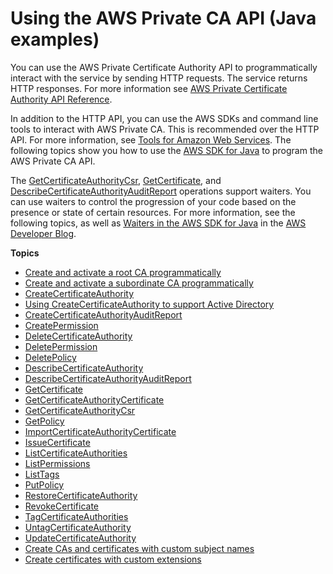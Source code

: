 # Using the AWS Private CA API \(Java examples\)<a name="PcaApiIntro"></a>

You can use the AWS Private Certificate Authority API to programmatically interact with the service by sending HTTP requests\. The service returns HTTP responses\. For more information see [AWS Private Certificate Authority API Reference](https://docs.aws.amazon.com/privateca/latest/APIReference/)\. 

In addition to the HTTP API, you can use the AWS SDKs and command line tools to interact with AWS Private CA\. This is recommended over the HTTP API\. For more information, see [Tools for Amazon Web Services](https://aws.amazon.com/tools/)\. The following topics show you how to use the [AWS SDK for Java](https://aws.amazon.com/sdk-for-java/) to program the AWS Private CA API\. 

The [GetCertificateAuthorityCsr](JavaApi-GetCertificateAuthorityCsr.md), [GetCertificate](JavaApi-GetCertificate.md), and [DescribeCertificateAuthorityAuditReport](JavaApi-DescribeCertificateAuthorityAuditReport.md) operations support waiters\. You can use waiters to control the progression of your code based on the presence or state of certain resources\. For more information, see the following topics, as well as [Waiters in the AWS SDK for Java](https://aws.amazon.com/blogs/developer/waiters-in-the-aws-sdk-for-java/) in the [AWS Developer Blog](https://aws.amazon.com/blogs/developer/)\.

**Topics**
+ [Create and activate a root CA programmatically](JavaApi-ActivateRootCA.md)
+ [Create and activate a subordinate CA programmatically](JavaApi-ActivateSubordinateCA.md)
+ [CreateCertificateAuthority](JavaApi-CreatePrivateCertificateAuthority.md)
+ [Using CreateCertificateAuthority to support Active Directory](JavaApi-CreatePrivateCertificateAuthorityAD.md)
+ [CreateCertificateAuthorityAuditReport](JavaApi-CreateCertificateAuthorityAuditReport.md)
+ [CreatePermission](JavaApi-CreatePermission.md)
+ [DeleteCertificateAuthority](JavaApi-DeleteCertificateAuthority.md)
+ [DeletePermission](JavaApi-DeletePermission.md)
+ [DeletePolicy](JavaApi-DeletePolicy.md)
+ [DescribeCertificateAuthority](JavaApi-DescribeCertificateAuthority.md)
+ [DescribeCertificateAuthorityAuditReport](JavaApi-DescribeCertificateAuthorityAuditReport.md)
+ [GetCertificate](JavaApi-GetCertificate.md)
+ [GetCertificateAuthorityCertificate](JavaApi-GetCACertificate.md)
+ [GetCertificateAuthorityCsr](JavaApi-GetCertificateAuthorityCsr.md)
+ [GetPolicy](JavaApi-GetPolicy.md)
+ [ImportCertificateAuthorityCertificate](JavaApi-ImportCertificateAuthorityCertificate.md)
+ [IssueCertificate](JavaApi-IssueCertificate.md)
+ [ListCertificateAuthorities](JavaApi-ListCertificateAuthorities.md)
+ [ListPermissions](JavaApi-ListPermissions.md)
+ [ListTags](JavaApi-ListTags.md)
+ [PutPolicy](JavaApi-PutPolicy.md)
+ [RestoreCertificateAuthority](JavaApi-RestoreCertificateAuthority.md)
+ [RevokeCertificate](JavaApi-RevokeCertificate.md)
+ [TagCertificateAuthorities](JavaApi-TagPCA.md)
+ [UntagCertificateAuthority](JavaApi-UnTagPCA.md)
+ [UpdateCertificateAuthority](JavaApi-UpdateCertificateAuthority.md)
+ [Create CAs and certificates with custom subject names](JavaApi-CustomAttributes.md)
+ [Create certificates with custom extensions](JavaApi-CustomExtensions.md)
